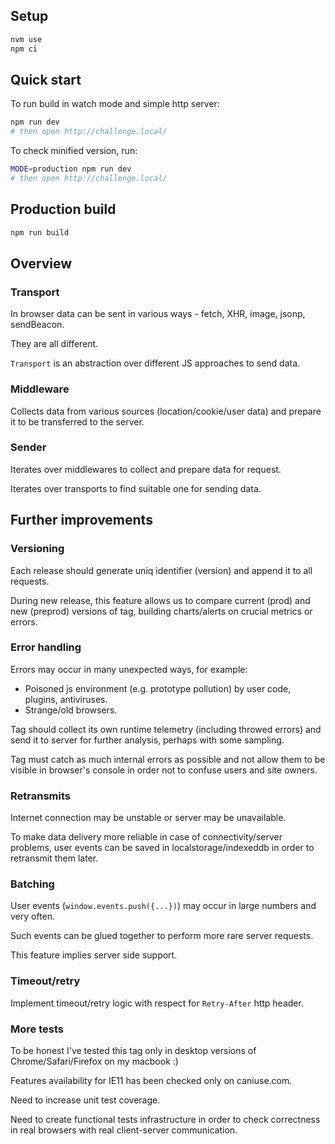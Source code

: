 ## Setup

```bash
nvm use
npm ci
```

## Quick start

To run build in watch mode and simple http server:
```bash
npm run dev
# then open http://challenge.local/
```

To check minified version, run:
```bash
MODE=production npm run dev
# then open http://challenge.local/
```

## Production build

```bash
npm run build
```

## Overview

### Transport
In browser data can be sent in various ways - fetch, XHR, image, jsonp, sendBeacon.

They are all different.

`Transport` is an abstraction over different JS approaches to send data.

### Middleware
Collects data from various sources (location/cookie/user data) and prepare it to be transferred to the server.

### Sender
Iterates over middlewares to collect and prepare data for request.

Iterates over transports to find suitable one for sending data.

## Further improvements

### Versioning
Each release should generate uniq identifier (version) and append it to all requests.

During new release, this feature allows us to compare current (prod) and new (preprod) versions of tag, building charts/alerts on crucial metrics or errors.

### Error handling
Errors may occur in many unexpected ways, for example:
- Poisoned js environment (e.g. prototype pollution) by user code, plugins, antiviruses.
- Strange/old browsers.

Tag should collect its own runtime telemetry (including throwed errors) and send it to server for further analysis, perhaps with some sampling.

Tag must catch as much internal errors as possible and not allow them to be visible in browser's console in order not to confuse users and site owners.

### Retransmits
Internet connection may be unstable or server may be unavailable.

To make data delivery more reliable in case of connectivity/server problems, user events can be saved in localstorage/indexeddb in order to retransmit them later. 

### Batching
User events (`window.events.push({...})`) may occur in large numbers and very often.

Such events can be glued together to perform more rare server requests.

This feature implies server side support. 

### Timeout/retry
Implement timeout/retry logic with respect for `Retry-After` http header.

### More tests
To be honest I've tested this tag only in desktop versions of Chrome/Safari/Firefox on my macbook :)

Features availability for IE11 has been checked only on caniuse.com.

Need to increase unit test coverage.

Need to create functional tests infrastructure in order to check correctness in real browsers with real client-server communication.
